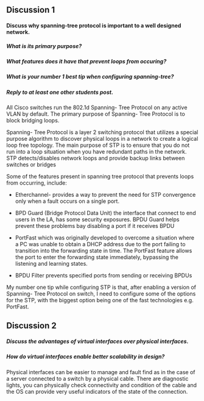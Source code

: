 ## Discussion 1

#### Discuss why spanning-tree protocol is important to a well designed network. 

##### What is its primary purpose?
##### What features does it have that prevent loops from occuring? 
##### What is your number 1 best tip when configuring spanning-tree? 
##### Reply to at least one other students post.

All Cisco switches run the 802.1d Spanning- Tree Protocol on any active VLAN by default. The primary purpose of Spanning- Tree Protocol is to block bridging loops.

Spanning- Tree Protocol is a layer 2 switching protocol that utilizes a special purpose algorithm to discover physical loops in a network to create a logical loop free topology. The main purpose of STP is to ensure that you do not run into a loop situation when you have redundant paths in the network. STP detects/disables network loops and provide backup links between switches or bridges

 

Some of the features present in spanning tree protocol that prevents loops from occurring, include:

- Etherchannel- provides a way to prevent the need for STP convergence only when a fault occurs on a single port.

- BPD Guard (Bridge Protocol Data Unit) the interface that connect to end users in the LA, has some security exposures. BPDU Guard helps prevent these problems bay disabling a port if it receives BPDU

- PortFast which was originally developed to overcome a situation where a PC was unable to obtain a DHCP address due to the port failing to transition into the forwarding state in time. The PortFast feature allows the port to enter the forwarding state immediately, bypassing the listening and learning states.

- BPDU Filter prevents specified ports from sending or receiving BPDUs

My number one tip while configuring STP is that, after enabling a version of Spanning- Tree Protocol on switch, I need to configure some of the options for the STP, with the biggest option being one of the fast technologies e.g.  PortFast.

## Discussion 2

##### Discuss the advantages of virtual interfaces over physical interfaces.

##### How do virtual interfaces enable better scalability in design?

Physical interfaces can be easier to manage and fault find as in the case of a server connected to a switch by a physical cable.  There are diagnostic lights, you can physically check connectivity and condition of the cable and the OS can provide very useful indicators of the state of the connection.
